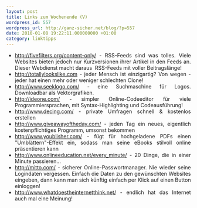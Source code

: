 ```yaml
---
layout: post
title: Links zum Wochenende (V)
wordpress_id: 557
wordpress_url: http://ganz-sicher.net/blog/?p=557
date: 2010-01-08 19:22:11.000000000 +01:00
category: linktipps
---
```


<ul style="text-align: justify;">
	<li><a href="http://fivefilters.org/content-only/">http://fivefilters.org/content-only/</a> - RSS-Feeds sind was tolles. Viele Websites bieten jedoch nur Kurzversionen ihrer Artikel in den Feeds an. Dieser Webdienst macht daraus  RSS-Feeds mit voller Beitragslänge!</li>
	<li><a href="http://totallylookslike.com/">http://totallylookslike.com</a> - jeder Mensch ist einzigartig? Von wegen - jeder hat einen mehr oder weniger schlechten Clone!</li>
	<li><a href="http://www.seeklogo.com/">http://www.seeklogo.com/</a> - eine Suchmaschine für Logos. Downloadbar als Vektorgrafiken.</li>
	<li><a href="http://ideone.com/">http://ideone.com/</a> - simpler Online-Codeeditor für viele Programmiersprachen, mit Syntax-Highlighting und Codeausführung!</li>
	<li><a href="http://www.decing.com/">http://www.decing.com/</a> - private Umfragen schnell &amp; kostenlos erstellen</li>
	<li><a href="http://www.giveawayoftheday.com/">http://www.giveawayoftheday.com/</a> - jeden Tag ein neues, eigentlich kostenpflichtiges Programm, umsonst bekommen</li>
	<li><a href="http://www.youblisher.com/">http://www.youblisher.com/</a> - fügt für hochgeladene PDFs einen "Umblättern"-Effekt ein, sodass man seine eBooks stilvoll online präsentieren kann</li>
	<li><a href="http://www.onlineeducation.net/every_minute/">http://www.onlineeducation.net/every_minute/</a> - 20 Dinge, die in einer Minute passieren...</li>
	<li><a href="http://mitto.com/">http://mitto.com/</a> - sicherer Online-Passwortmanager. Nie wieder seine Logindaten vergessen. Einfach die Daten zu den gewünschten Websites eingeben, dann kann man sich künftig einfach per Klick auf einen Button einloggen!</li>
	<li><a href="http://www.whatdoestheinternetthink.net/">http://www.whatdoestheinternetthink.net/</a> - endlich hat das Internet auch mal eine Meinung!</li>
</ul>
